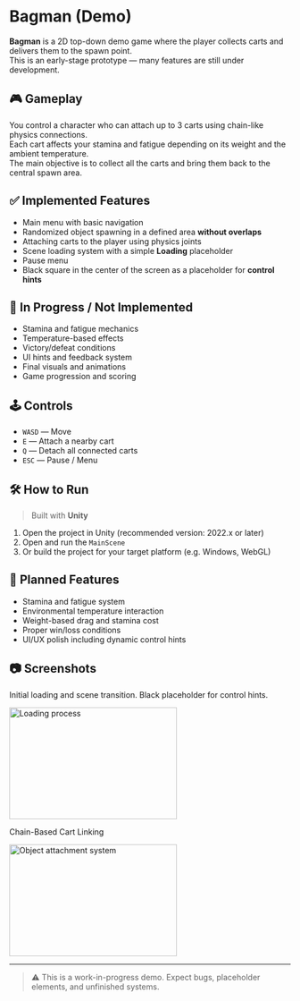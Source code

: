# Bagman (Demo)

**Bagman** is a 2D top-down demo game where the player collects carts and delivers them to the spawn point.  
This is an early-stage prototype — many features are still under development.

## 🎮 Gameplay

You control a character who can attach up to 3 carts using chain-like physics connections.  
Each cart affects your stamina and fatigue depending on its weight and the ambient temperature.  
The main objective is to collect all the carts and bring them back to the central spawn area.

## ✅ Implemented Features

- Main menu with basic navigation
- Randomized object spawning in a defined area **without overlaps**
- Attaching carts to the player using physics joints
- Scene loading system with a simple **Loading** placeholder
- Pause menu
- Black square in the center of the screen as a placeholder for **control hints**

## 🚧 In Progress / Not Implemented

- Stamina and fatigue mechanics
- Temperature-based effects
- Victory/defeat conditions
- UI hints and feedback system
- Final visuals and animations
- Game progression and scoring

## 🕹 Controls

- `WASD` — Move
- `E` — Attach a nearby cart
- `Q` — Detach all connected carts
- `ESC` — Pause / Menu

## 🛠 How to Run

> Built with **Unity**

1. Open the project in Unity (recommended version: 2022.x or later)
2. Open and run the `MainScene`
3. Or build the project for your target platform (e.g. Windows, WebGL)

## 📌 Planned Features

- Stamina and fatigue system
- Environmental temperature interaction
- Weight-based drag and stamina cost
- Proper win/loss conditions
- UI/UX polish including dynamic control hints

## 📷 Screenshots

Initial loading and scene transition. Black placeholder for control hints. 

<img src="https://github.com/user-attachments/assets/ebb7fef5-9a68-4c7e-8671-d3b69b7f6bc3" width="300" height="200" alt="Loading process">

Chain-Based Cart Linking

<img src="https://github.com/user-attachments/assets/54763e3a-e315-42a6-8585-6b80d8108a49" width="300" height="200" alt="Object attachment system">


---

> ⚠ This is a work-in-progress demo. Expect bugs, placeholder elements, and unfinished systems.
